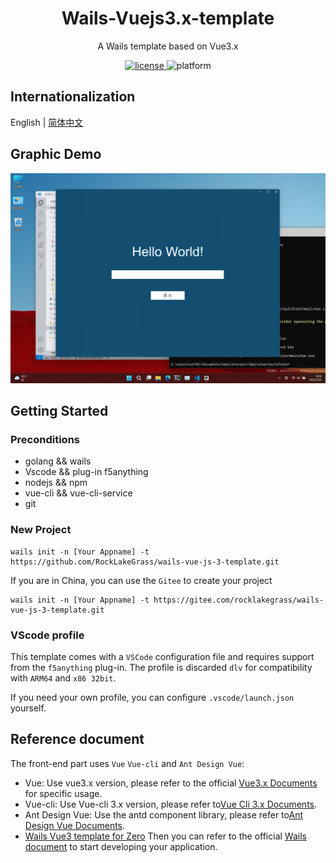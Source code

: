 <h1 align="center">
    Wails-Vuejs3.x-template
</h1>
<p align="center">
  A Wails template based on Vue3.x
</p>
<p align="center">
    <a href="./LICENSE" >
        <img alt="license" src="https://img.shields.io/badge/license-MIT-blue"/>
    </a>
    <img alt="platform" src="https://img.shields.io/badge/platform-windows%20%7C%20macos%20%7C%20linux-brightgreen">
</p>

## Internationalization

English | [简体中文](./README-zh-cn.md)

## Graphic Demo

![DesignSketch](./DesignSketch.png)

## Getting Started

### Preconditions
* golang && wails
* Vscode && plug-in f5anything
* nodejs && npm
* vue-cli && vue-cli-service
* git

### New Project
```
wails init -n [Your Appname] -t https://github.com/RockLakeGrass/wails-vue-js-3-template.git
```
If you are in China, you can use the `Gitee` to create your project
```
wails init -n [Your Appname] -t https://gitee.com/rocklakegrass/wails-vue-js-3-template.git
```

### VScode profile
This template comes with a `VSCode` configuration file and requires support from the `f5anything` plug-in.
The profile is discarded `dlv` for compatibility with `ARM64` and `x86 32bit`.

If you need your own profile, you can configure `.vscode/launch.json` yourself.

## Reference document
The front-end part uses `Vue` `Vue-cli` and `Ant Design Vue`:

* Vue: Use vue3.x version, please refer to the official [Vue3.x Documents](https://v3.vuejs.org/guide/introduction.html) for specific usage.
* Vue-cli: Use Vue-cli 3.x version, please refer to[Vue Cli 3.x Documents](https://cli.vuejs.org/zh/guide/installation.html).
* Ant Design Vue: Use the antd component library, please refer to[Ant Design Vue Documents](https://www.antdv.com/docs/vue/introduce-cn/).
* [Wails Vue3 template for Zero](https://gitee.com/zero_clown/wails-vue3-template)
Then you can refer to the official [Wails document](https://wails.top) to start developing your application.